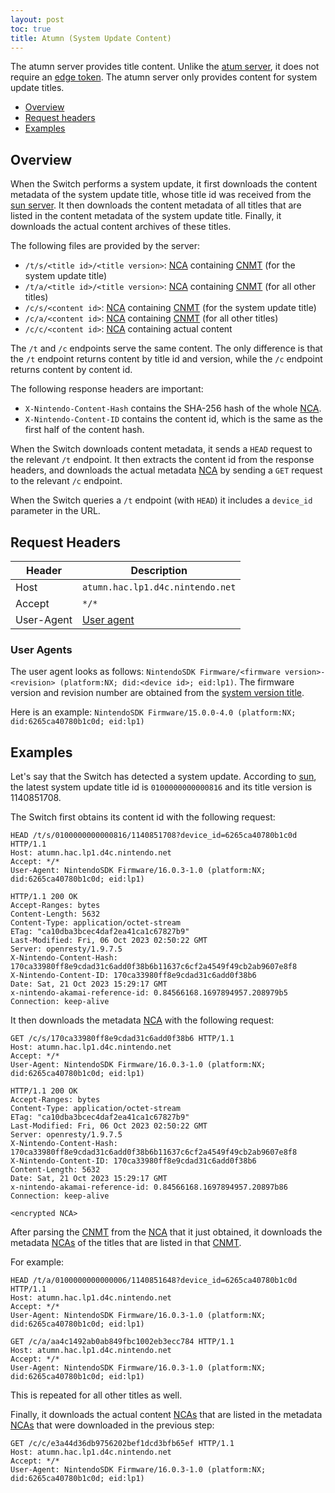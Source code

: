 ```yaml
---
layout: post
toc: true
title: Atumn (System Update Content)
---
```


The atumn server provides title content. Unlike the [atum server](/docs/switch/atum), it does not require an [edge token](/docs/switch/dauth). The atumn server only provides content for system update titles.

* [Overview](#overview)
* [Request headers](#request-headers)
* [Examples](#examples)

## Overview

When the Switch performs a system update, it first downloads the content metadata of the system update title, whose title id was received from the [sun server](/docs/switch/sun). It then downloads the content metadata of all titles that are listed in the content metadata of the system update title. Finally, it downloads the actual content archives of these titles.

The following files are provided by the server:

* `/t/s/<title id>/<title version>`: [NCA] containing [CNMT] (for the system update title)
* `/t/a/<title id>/<title version>`: [NCA] containing [CNMT] (for all other titles)
* `/c/s/<content id>`: [NCA] containing [CNMT] (for the system update title)
* `/c/a/<content id>`: [NCA] containing [CNMT] (for all other titles)
* `/c/c/<content id>`: [NCA] containing actual content

The `/t` and `/c` endpoints serve the same content. The only difference is that the `/t` endpoint returns content by title id and version, while the `/c` endpoint returns content by content id.

The following response headers are important:
* `X-Nintendo-Content-Hash` contains the SHA-256 hash of the whole [NCA].
* `X-Nintendo-Content-ID` contains the content id, which is the same as the first half of the content hash.

When the Switch downloads content metadata, it sends a `HEAD` request to the relevant `/t` endpoint. It then extracts the content id from the response headers, and downloads the actual metadata [NCA] by sending a `GET` request to the relevant `/c` endpoint.

When the Switch queries a `/t` endpoint (with `HEAD`) it includes a `device_id` parameter in the URL.

## Request Headers

| Header     | Description                      |
| ---------- | -------------------------------- |
| Host       | `atumn.hac.lp1.d4c.nintendo.net` |
| Accept     | `*/*`                            |
| User-Agent | [User agent](#user-agents)       |

### User Agents
The user agent looks as follows: `NintendoSDK Firmware/<firmware version>-<revision> (platform:NX; did:<device id>; eid:lp1)`. The firmware version and revision number are obtained from the [system version title](https://switchbrew.org/wiki/System_Version_Title).

Here is an example: `NintendoSDK Firmware/15.0.0-4.0 (platform:NX; did:6265ca40780b1c0d; eid:lp1)`

## Examples
Let's say that the Switch has detected a system update. According to [sun](/docs/switch/sun), the latest system update title id is `0100000000000816` and its title version is 1140851708.

The Switch first obtains its content id with the following request:

```
HEAD /t/s/0100000000000816/1140851708?device_id=6265ca40780b1c0d HTTP/1.1
Host: atumn.hac.lp1.d4c.nintendo.net
Accept: */*
User-Agent: NintendoSDK Firmware/16.0.3-1.0 (platform:NX; did:6265ca40780b1c0d; eid:lp1)
```

```
HTTP/1.1 200 OK
Accept-Ranges: bytes
Content-Length: 5632
Content-Type: application/octet-stream
ETag: "ca10dba3bcec4daf2ea41ca1c67827b9"
Last-Modified: Fri, 06 Oct 2023 02:50:22 GMT
Server: openresty/1.9.7.5
X-Nintendo-Content-Hash: 170ca33980ff8e9cdad31c6add0f38b6b11637c6cf2a4549f49cb2ab9607e8f8
X-Nintendo-Content-ID: 170ca33980ff8e9cdad31c6add0f38b6
Date: Sat, 21 Oct 2023 15:29:17 GMT
x-nintendo-akamai-reference-id: 0.84566168.1697894957.208979b5
Connection: keep-alive
```

It then downloads the metadata [NCA] with the following request:

```
GET /c/s/170ca33980ff8e9cdad31c6add0f38b6 HTTP/1.1
Host: atumn.hac.lp1.d4c.nintendo.net
Accept: */*
User-Agent: NintendoSDK Firmware/16.0.3-1.0 (platform:NX; did:6265ca40780b1c0d; eid:lp1)
```

```
HTTP/1.1 200 OK
Accept-Ranges: bytes
Content-Type: application/octet-stream
ETag: "ca10dba3bcec4daf2ea41ca1c67827b9"
Last-Modified: Fri, 06 Oct 2023 02:50:22 GMT
Server: openresty/1.9.7.5
X-Nintendo-Content-Hash: 170ca33980ff8e9cdad31c6add0f38b6b11637c6cf2a4549f49cb2ab9607e8f8
X-Nintendo-Content-ID: 170ca33980ff8e9cdad31c6add0f38b6
Content-Length: 5632
Date: Sat, 21 Oct 2023 15:29:17 GMT
x-nintendo-akamai-reference-id: 0.84566168.1697894957.20897b86
Connection: keep-alive

<encrypted NCA>
```

After parsing the [CNMT] from the [NCA] that it just obtained, it downloads the metadata [NCAs] of the titles that are listed in that [CNMT].

For example:

```
HEAD /t/a/0100000000000006/1140851648?device_id=6265ca40780b1c0d HTTP/1.1
Host: atumn.hac.lp1.d4c.nintendo.net
Accept: */*
User-Agent: NintendoSDK Firmware/16.0.3-1.0 (platform:NX; did:6265ca40780b1c0d; eid:lp1)
```

```
GET /c/a/aa4c1492ab0ab849fbc1002eb3ecc784 HTTP/1.1
Host: atumn.hac.lp1.d4c.nintendo.net
Accept: */*
User-Agent: NintendoSDK Firmware/16.0.3-1.0 (platform:NX; did:6265ca40780b1c0d; eid:lp1)
```

This is repeated for all other titles as well.

Finally, it downloads the actual content [NCAs] that are listed in the metadata [NCAs] that were downloaded in the previous step:

```
GET /c/c/e3a44d36db9756202bef1dcd3bfb65ef HTTP/1.1
Host: atumn.hac.lp1.d4c.nintendo.net
Accept: */*
User-Agent: NintendoSDK Firmware/16.0.3-1.0 (platform:NX; did:6265ca40780b1c0d; eid:lp1)
```

[CNMT]: https://switchbrew.org/wiki/CNMT
[NCA]: https://switchbrew.org/wiki/NCA
[NCAs]: https://switchbrew.org/wiki/NCA
